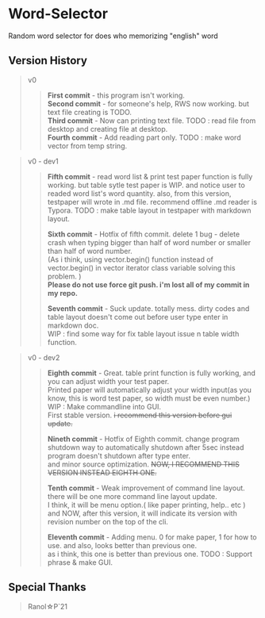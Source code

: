 # Word-Selector
Random word selector for does who memorizing "english" word 

## Version History 
 > v0
 >> **First commit** - this program isn't working.  
 >> **Second commit** - for someone's help, RWS now working. but text file creating is TODO.  
 >> **Third commit** - Now can printing text file. TODO : read file from desktop and creating file at desktop.  
 >> **Fourth commit** - Add reading part only. TODO : make word vector from temp string.  
 
 > v0 - dev1  
 >> **Fifth commit** - read word list & print test paper function is fully working. but table sytle test paper is WIP.
 >>                		  	and notice user to readed word list's word quantity. also, from this version, testpaper will wrote in .md file.
 >>                			  recommend offline .md reader is Typora. TODO : make table layout in testpaper with markdown layout.  
 >>  
 >> **Sixth commit** - Hotfix of fifth commit. delete 1 bug - delete crash when typing bigger than half of word number or smaller than half of word number.  
 >>							(As i think, using vector.begin() function instead of vector.begin() in vector iterator class variable solving this problem. )  
 >>								**Please do not use force git push. i'm lost all of my commit in my repo.**  
 >>  
 >> **Seventh commit** - Suck update. totally mess. dirty codes and table layout doesn't come out before user type enter in markdown doc.  
 >>							WIP : find some way for fix table layout issue n table width function.  
 
 > v0 - dev2
 >> **Eighth commit** - Great. table print function is fully working, and you can adjust width your test paper.  
 >>							Printed paper will automatically adjust your width input(as you know, this is word test paper, so width must be even number.)  
 >>								WIP : Make commandline into GUI.  
 >>									First stable version. ~~i recommend this version before gui update.~~  
 >>  
 >> **Nineth commit** - Hotfix of Eighth commit. change program shutdown way to automatically shutdown after 5sec instead program doesn't shutdown after type enter.  
 >>							and minor source optimization. ~~NOW, I RECOMMEND THIS VERSION INSTEAD EIGHTH ONE.~~  
 >>  
 >> **Tenth commit** - Weak improvement of command line layout. there will be one more command line layout update.  
 >>							I think, it will be menu option.( like paper printing, help.. etc )  
 >>								and NOW, after this version, it will indicate its version with revision number on the top of the cli.  
 >>  
 >> **Eleventh commit** - Adding menu. 0 for make paper, 1 for how to use. and also, looks better than previous one.  
 >>								as i think, this one is better than previous one. TODO : Support phrase & make GUI.   

## Special Thanks
 > Ranol☆P`21
